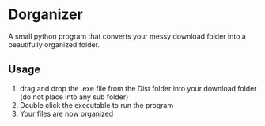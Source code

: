 # Dorganizer

A small python program that converts your messy download folder into a beautifully organized folder.

## Usage

1. drag and drop the .exe file from the Dist folder into your download folder (do not place into any sub folder)
2. Double click the executable to run the program
3. Your files are now organized


